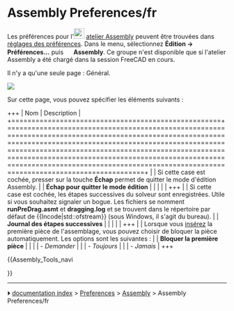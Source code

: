 # Assembly Preferences/fr
Les préférences pour l\'<img alt="" src=images/Workbench_Assembly.svg  style="width:24px;"> [atelier Assembly](Assembly_Workbench/fr.md) peuvent être trouvées dans [réglages des préférences](Preferences_Editor/fr.md). Dans le menu, sélectionnez **Édition → Préférences...** puis **<img src="images/Workbench_Assembly.svg" width=16px> Assembly**. Ce groupe n\'est disponible que si l\'atelier Assembly a été chargé dans la session FreeCAD en cours.

Il n\'y a qu\'une seule page : Général.

![](images/Preferences_Assembly_Page_General.png )

Sur cette page, vous pouvez spécifier les éléments suivants :

+++
| Nom                                                | Description                                                                                                                                                                                                                                                                                                                                                          |
+====================================================+======================================================================================================================================================================================================================================================================================================================================================================+
|                                     | Si cette case est cochée, presser sur la touche **Échap** permet de quitter le mode d\'édition Assembly.                                                                                                                                                                                                                                           |
| **Échap pour quitter le mode édition** |                                                                                                                                                                                                                                                                                                                                                                      |
|                                                 |                                                                                                                                                                                                                                                                                                                                                                      |
+++
|                                     | Si cette case est cochée, les étapes successives du solveur sont enregistrées. Utile si vous souhaitez signaler un bogue. Les fichiers se nomment **runPreDrag.asmt** et **dragging.log** et se trouvent dans le répertoire par défaut de {{Incode|std::ofstream}} (sous Windows, il s\'agit du bureau). |
| **Journal des étapes successives**     |                                                                                                                                                                                                                                                                                                                                                                      |
|                                                 |                                                                                                                                                                                                                                                                                                                                                                      |
+++
|                                     | Lorsque vous [insérez](Assembly_InsertLink/fr.md) la première pièce de l\'assemblage, vous pouvez choisir de bloquer la pièce automatiquement. Les options sont les suivantes :                                                                                                                                                                              |
| **Bloquer la première pièce**          |                                                                                                                                                                                                                                                                                                                                                                      |
|                                                 | -   *Demander*                                                                                                                                                                                                                                                                                                                                                       |
|                                                    | -   *Toujours*                                                                                                                                                                                                                                                                                                                                                       |
|                                                    | -   *Jamais*                                                                                                                                                                                                                                                                                                                                                         |
+++





{{Assembly_Tools_navi

}}



---
⏵ [documentation index](../README.md) > [Preferences](Category_Preferences.md) > [Assembly](Assembly_Workbench.md) > Assembly Preferences/fr
